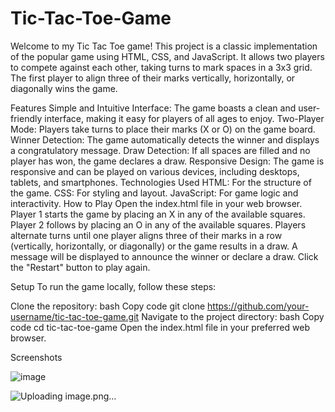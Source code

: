 # Tic-Tac-Toe-Game


Welcome to my Tic Tac Toe game! This project is a classic implementation of the popular game using HTML, CSS, and JavaScript. It allows two players to compete against each other, taking turns to mark spaces in a 3x3 grid. The first player to align three of their marks vertically, horizontally, or diagonally wins the game.

Features
Simple and Intuitive Interface: The game boasts a clean and user-friendly interface, making it easy for players of all ages to enjoy.
Two-Player Mode: Players take turns to place their marks (X or O) on the game board.
Winner Detection: The game automatically detects the winner and displays a congratulatory message.
Draw Detection: If all spaces are filled and no player has won, the game declares a draw.
Responsive Design: The game is responsive and can be played on various devices, including desktops, tablets, and smartphones.
Technologies Used
HTML: For the structure of the game.
CSS: For styling and layout.
JavaScript: For game logic and interactivity.
How to Play
Open the index.html file in your web browser.
Player 1 starts the game by placing an X in any of the available squares.
Player 2 follows by placing an O in any of the available squares.
Players alternate turns until one player aligns three of their marks in a row (vertically, horizontally, or diagonally) or the game results in a draw.
A message will be displayed to announce the winner or declare a draw.
Click the "Restart" button to play again.



Setup
To run the game locally, follow these steps:

Clone the repository:
bash
Copy code
git clone https://github.com/your-username/tic-tac-toe-game.git
Navigate to the project directory:
bash
Copy code
cd tic-tac-toe-game
Open the index.html file in your preferred web browser.


Screenshots

![image](https://github.com/user-attachments/assets/ebb93a64-19ec-4c60-86e7-408248fb7b9d)

![Uploading image.png…]()



